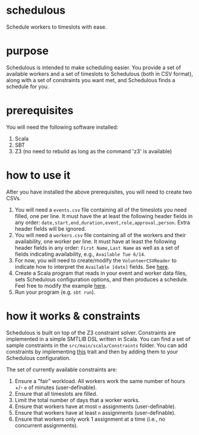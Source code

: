 # schedulous
Schedule workers to timeslots with ease.

# purpose

Schedulous is intended to make scheduling easier.  You provide a set of available workers and a set of timeslots to Schedulous (both in CSV format), along with a set of constraints you want met, and Schedulous finds a schedule for you.

# prerequisites

You will need the following software installed:

1. Scala 
2. SBT 
3. Z3 (no need to rebuild as long as the command 'z3' is available)

# how to use it

After you have installed the above prerequisites, you will need to create two CSVs.

1. You will need a `events.csv` file containing all of the timeslots you need filled, one per line.  It must have the at least the following header fields in any order: `date,start,end,duration,event,role,approval,person`.  Extra header fields will be ignored.
2. You will need a `workers.csv` file containing all of the workers and their availability, one worker per line.  It must have at least the following header fields in any order: `First Name,Last Name` as well as a set of fields indicating availability, e.g., `Available Tue 6/14`.
3. For now, you will need to create/modify the `VolunteerCSVReader` to indicate how to interpret the `Available [date]` fields.  See [here](https://github.com/XujieSi/schedulous/blob/pldi18/src/main/scala/Readers/VolunteerCSVReader.scala).
4. Create a Scala program that reads in your event and worker data files, sets Schedulous configuration options, and then produces a schedule.  Feel free to modify the example [here](https://github.com/XujieSi/schedulous/blob/pldi18/src/main/scala/SchedulousDemoApp.scala).
5. Run your program (e.g. `sbt run`).


# how it works & constraints

Schedulous is built on top of the Z3 constraint solver.  Constraints are implemented in a simple SMTLIB DSL written in Scala.  You can find a set of sample constraints in the `src/main/scala/Constraints` folder.  You can add constraints by implementing [this](https://github.com/dbarowy/schedulous/blob/master/src/main/scala/Constraints/Constraint.scala) trait and then by adding them to your Schedulous configuration.

The set of currently available constraints are:

1. Ensure a "fair" workload.  All workers work the same number of hours +/- `e` of minutes (user-definable).
2. Ensure that all timeslots are filled.
3. Limit the total number of days that a worker works.
4. Ensure that workers have at most `n` assignments (user-definable).
5. Ensure that workers have at least `n` assignments (user-definable).
6. Ensure that workers only work 1 assignment at a time (i.e., no concurrent assignments).
